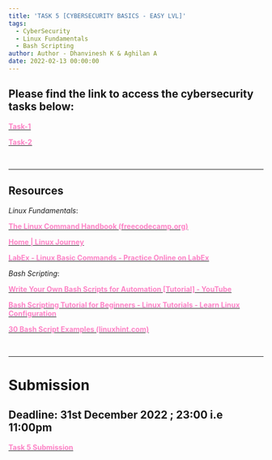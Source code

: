 ```yaml
---
title: 'TASK 5 [CYBERSECURITY BASICS - EASY LVL]'
tags:
  - CyberSecurity
  - Linux Fundamentals
  - Bash Scripting
author: Author - Dhanvinesh K & Aghilan A
date: 2022-02-13 00:00:00
---
```


## Please find the link to access the cybersecurity tasks below:

[<b><span style="color: #FE83C6">Task-1</span></b>](https://tryhackme.com/jr/cognizancecysprelims1)

[<b><span style="color: #FE83C6">Task-2</span></b>](https://tryhackme.com/jr/cognizancecysdomainprelims2)

<br>

<hr>

## Resources
*Linux Fundamentals*:

[<b><span style="color: #FE83C6">The Linux Command Handbook (freecodecamp.org)</span></b>](https://youtu.be/9CpvWF41WrQ)

[<b><span style="color: #FE83C6">Home | Linux Journey</span></b>](https://linuxjourney.com/)

[<b><span style="color: #FE83C6">LabEx - Linux Basic Commands - Practice Online on LabEx</span></b>](https://labex.io/courses/linux-basic-commands-practice-online)

*Bash Scripting*:

[<b><span style="color: #FE83C6">Write Your Own Bash Scripts for Automation [Tutorial] - YouTube</span></b>](https://www.youtube.com/watch?v=PPQ8m8xQAs8)

[<b><span style="color: #FE83C6">Bash Scripting Tutorial for Beginners - Linux Tutorials - Learn Linux Configuration</span></b>](https://linuxconfig.org/bash-scripting-tutorial-for-beginners)

[<b><span style="color: #FE83C6">30 Bash Script Examples (linuxhint.com)</span></b>](https://linuxhint.com/30_bash_script_examples/)
<br>

<br>

<hr>

# Submission 
## Deadline: <b>31st December 2022 ; 23:00 i.e 11:00pm </b>
[<b><span style="color: #FE83C6">Task 5 Submission</b></span>](https://forms.gle/cBJKs2xiwStB9NzD7)
